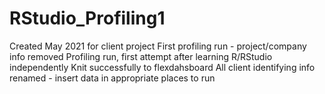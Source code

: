 # RStudio_Profiling1
Created May 2021 for client project
First profiling run - project/company info removed
Profiling run, first attempt after learning R/RStudio independently
Knit successfully to flexdahsboard 
All client identifying info renamed - insert data in appropriate places to run
